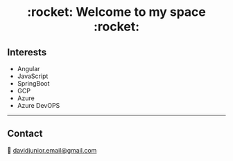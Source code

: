 <h1 align="center">
  :rocket: Welcome to my space :rocket:
</h1>

## Interests 

- Angular     
- JavaScript
- SpringBoot  
- GCP
- Azure
- Azure DevOPS

---


<!--
Here are some ideas to get you started:

- 🔭 I’m currently working on ...
- 🌱 I’m currently learning ...
- 👯 I’m looking to collaborate on ...
- 🤔 I’m looking for help with ...
- 💬 Ask me about ...
- 📫 How to reach me: ...
- 😄 Pronouns: ...
- ⚡ Fun fact: ...
-->

## Contact
:email:	davidjunior.email@gmail.com
